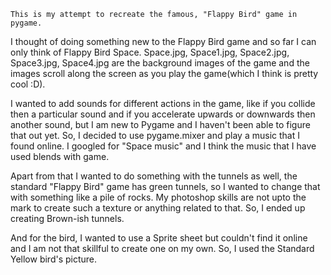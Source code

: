     This is my attempt to recreate the famous, "Flappy Bird" game in pygame.

I thought of doing something new to the Flappy Bird game and so far I can only think of Flappy Bird Space. Space.jpg, Space1.jpg, Space2.jpg, Space3.jpg, Space4.jpg are the background images of the game and the images scroll along the screen as you play the game(which I think is pretty cool :D). 

I wanted to add sounds for different actions in the game, like if you collide then a particular sound and if you accelerate upwards or downwards then another sound, but I am new to Pygame and I haven't been able to figure that out yet. So, I decided to use pygame.mixer and play a music that I found online. I googled for "Space music" and I think the music that I have used blends with game.

Apart from that I wanted to do something with the tunnels as well, the standard "Flappy Bird" game has green tunnels, so I wanted to change that with something like a pile of rocks. My photoshop skills are not upto the mark to create such a texture or anything related to that. So, I ended up creating Brown-ish tunnels.

And for the bird, I wanted to use a Sprite sheet but couldn't find it online and I am not that skillful to create one on my own. So, I used the Standard Yellow bird's picture.
